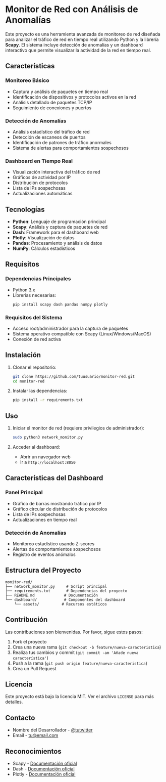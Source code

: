 # Monitor de Red con Análisis de Anomalías

Este proyecto es una herramienta avanzada de monitoreo de red diseñada para analizar el tráfico de red en tiempo real utilizando Python y la librería **Scapy**. El sistema incluye detección de anomalías y un dashboard interactivo que permite visualizar la actividad de la red en tiempo real.

## Características

### Monitoreo Básico
- Captura y análisis de paquetes en tiempo real
- Identificación de dispositivos y protocolos activos en la red
- Análisis detallado de paquetes TCP/IP
- Seguimiento de conexiones y puertos

### Detección de Anomalías
- Análisis estadístico del tráfico de red
- Detección de escaneos de puertos
- Identificación de patrones de tráfico anormales
- Sistema de alertas para comportamientos sospechosos

### Dashboard en Tiempo Real
- Visualización interactiva del tráfico de red
- Gráficos de actividad por IP
- Distribución de protocolos
- Lista de IPs sospechosas
- Actualizaciones automáticas

## Tecnologías

- **Python**: Lenguaje de programación principal
- **Scapy**: Análisis y captura de paquetes de red
- **Dash**: Framework para el dashboard web
- **Plotly**: Visualización de datos
- **Pandas**: Procesamiento y análisis de datos
- **NumPy**: Cálculos estadísticos

## Requisitos

### Dependencias Principales
- Python 3.x
- Librerías necesarias:
  ```bash
  pip install scapy dash pandas numpy plotly
  ```

### Requisitos del Sistema
- Acceso root/administrador para la captura de paquetes
- Sistema operativo compatible con Scapy (Linux/Windows/MacOS)
- Conexión de red activa

## Instalación

1. Clonar el repositorio:
   ```bash
   git clone https://github.com/tuusuario/monitor-red.git
   cd monitor-red
   ```

2. Instalar las dependencias:
   ```bash
   pip install -r requirements.txt
   ```

## Uso

1. Iniciar el monitor de red (requiere privilegios de administrador):
   ```bash
   sudo python3 network_monitor.py
   ```

2. Acceder al dashboard:
   - Abrir un navegador web
   - Ir a `http://localhost:8050`

## Características del Dashboard

### Panel Principal
- Gráfico de barras mostrando tráfico por IP
- Gráfico circular de distribución de protocolos
- Lista de IPs sospechosas
- Actualizaciones en tiempo real

### Detección de Anomalías
- Monitoreo estadístico usando Z-scores
- Alertas de comportamientos sospechosos
- Registro de eventos anómalos

## Estructura del Proyecto

```
monitor-red/
├── network_monitor.py     # Script principal
├── requirements.txt       # Dependencias del proyecto
├── README.md             # Documentación
└── dashboard/            # Componentes del dashboard
    └── assets/          # Recursos estáticos
```

## Contribución

Las contribuciones son bienvenidas. Por favor, sigue estos pasos:

1. Fork el proyecto
2. Crea una nueva rama (`git checkout -b feature/nueva-caracteristica`)
3. Realiza tus cambios y commit (`git commit -am 'Añade nueva característica'`)
4. Push a la rama (`git push origin feature/nueva-caracteristica`)
5. Crea un Pull Request

## Licencia

Este proyecto está bajo la licencia MIT. Ver el archivo `LICENSE` para más detalles.

## Contacto

- Nombre del Desarrollador - [@tutwitter](https://twitter.com/tutwitter)
- Email - tu@email.com

## Reconocimientos

- Scapy - [Documentación oficial](https://scapy.net/)
- Dash - [Documentación oficial](https://dash.plotly.com/)
- Plotly - [Documentación oficial](https://plotly.com/)
